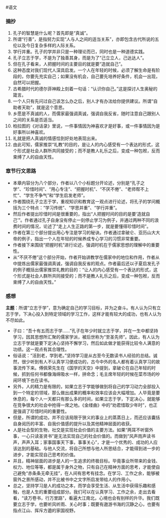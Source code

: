 #语文 
### 摘抄
1. 孔子的智慧是什么呢？首先即是“真诚”。
2. 所谓“行善”，是指努力实现“人与人之间的适当关系”，亦即包含古代所说的五伦以及今日复杂多样的人际关系。
3. 学行并重。孔子的学并非只是一种理论而已，同时也是一种道德实践。
4. 孔子立志于学，不是为了独善其身，而是为了“己立立人，己达达人”。
5. 但在孔子看来，人把握时间的主要目的就是要“造就自己”。
6. 这种态度对我们现代人深具启发。一个人在年轻的时候，必须了解生命是有阶段的，你要先充实自己；如果没有机会，自己要先培养好条件，机会一出现，自然可以把握。
7. 古希腊时代的德尔菲神殿上刻着一句话：“认识你自己。”这是探讨人生奥秘的箴言。
8. 一个人只有先问过自己该怎么办之后，别人才有办法给你提供建议。所谓“自助者天助”，就是这个意思。
9. 乡愿是不真诚的人，而儒家最强调真诚，强调自我反省，随时注意自己跟别人之间的关系是否适当。
10. 柏拉图的《对话录》里说，一件事情因为神喜欢才是好事，或一件事情因为是好事所以神喜欢。
11. 礼就是把人真诚的情感恰到好处地表现出来。
12. 由此可知，儒家推崇“礼教”的目的，是让人的内心感受有一个表达的形式，这个形式是社会人群所共同接受的；而不是教人礼乐之后，变成一种包袱，反而束缚了人的自由天性。
### 章节行文思路
- 本章内容分为八个部分，作者以八个小标题分开论述，分别是“孔子之学”、“珍惜时间”、“用心专注”、“把握时机”、“不厌不倦”、“老师帮不上忙”、“学生不争气”和“学生启发老师”。
- 作者围绕孔子立志于学，重视知识和教育这一观点进行论述，将孔子的学问概括为三个特点：“学习传统”、“学思并重”、“学行并重”。
- 然后作者提出珍惜时间是很重要的，指出“人把握时间的目的是要‘造就自己’”。作者通过孔子自身没有停止一刻停止学习为例子，并通过两种不同的浪费时间的情况，论述了“走上人生正路的第一步，就是要懂得珍惜时间”。
- 作者在第三个部分提出用心专注是学习的秘诀。作者通过拿破仑、亚历山大大帝的例子，指出一个人在年轻的时候养成专心学习的习惯非常重要。
- 作者接下来围绕“把握时机”进行论述，强调时机在于儒家思想的理解中的重要性。
- 从“不厌不倦”这个部分开始，作者开始讲教学在儒家中的地位和作用，作者从中提炼出儒家最强调真诚，强调自我反省的观点。作者最后还以子夏启发孔子的例子概括出儒家推崇礼教的目的：“让人的内心感受有一个表达的形式，这个形式是社会人群所共同接受的；而不是教人礼乐之后，变成一种包袱，反而束缚了人的自由天性。”
### 感想
**主题**：所谓“立志于学”，意为确定自己的学习目标，并为之奋斗。有人认为只有立志于学，下决心投入到特定领域的学习工作，这样才能有较大的成功，也有人认为不尽如此。
- 子曰：“吾十有五而志于学……”孔子在年少时就立志于学，并在一生中都坚持学习，因其思想所汇聚的儒家学派，被后世称为“至圣先师”。因此，有人认为立志于学就是要下定决心坚持不懈学习，然后如此做才能获得比较令人满意的功绩。这一观点有其合理性。
- 俗话说：“活到老，学到老。”坚持学习是从古至今无数读书人经验的总结。诚然，很少听到有人不认真学习便成功的，古今中外的名人都有着认真学习的故事流传下来。傅佩荣先生在《国学的天空》中提到，拿破仑在自己年轻的时候，抓到任何书都像海绵吸水一样，拼命念；毛主席年轻的时候在菜市场的吵闹环境下也在读书。
- 另外，人的精力是有限的，如果立志于学能够做到将自己的学习动力全部投入到一个特定的领域，那么做出成果的概率和效率应该会大幅增加。人毕竟是要休息的，每个人一天都只有那么多的时间，如果立志于学，下定决心，就能够在竞争很大的社会中抢得一席之地。《金缕曲》中的“劝君惜取少年时”，也正是强调了珍惜时间的重要性。
- 但是，所谓的成功，并不应该局限于狭义的事业上的蒸蒸日上，而还应该囊括自身阅历的丰富、自我价值感的提升以及其他精神层面的收获。
- 人是社会型的生物，社交是实现社会价值的主要方法。如果“两耳不听窗外事，一心只读圣贤书”是无法实现自己的社会价值的。而做到“风声雨声读书声，声声入耳；家事国事天下事，事事关心”，才是一个优秀的、成功的人应该达到的基础。与他人交流，将自己所想与他人所思结合，才能得到进一步的进步，才能实现自己思考的价值。
- 并且，精神层面的进步是人的一生追求的终极目标。毕竟事业所带来的金钱、权力、地位等等，都是属于身外之物，只有自己在精神方面的思考，才能使自己避免“赤条条无牵无挂”，在人间有思考有挂念。在学习、工作之余，能够被窗外之景所感动，并不比被书中之文字所启发带给人的作用小。
- 总之，坚持学习是人的成功之本，而学会享受生活、从生活中获得乐趣和感触，也是人生的重要组成部分。我们可以在认真学习、工作之余，走出去看看，“读万卷书，行万里路”，看遍大江南北，心境也会有别样的升华。我们既要立志于学，也要听风听雨、关心时事；既要有遨游书海的沉静之心，也要有指点江山、挥斥方遒的家国视野。